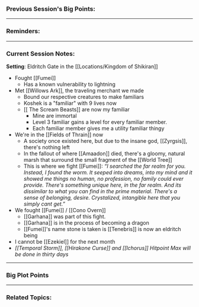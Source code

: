 ### Previous Session's Big Points:
---
### Reminders: 

---
### Current Session Notes: 
**Setting**: Eldritch Gate in the [[Locations/Kingdom of Shikiran]] 

- Fought [[Fumei]]
	- Has a known vulnerability to lightning 
- Met [[Willows Ark]], the traveling merchant we made 
	- Bound our respective creatures to make familiars 
	- Koshek is a "familiar" with 9 lives now 
	- [[ The Scream Beasts]] are now my familiar
		- Mine are immortal
		- Level 3 familiar gains a level for every familiar member. 
		- Each familiar member gives me a utility familiar thingy
- We're in the [[Fields of Thrain]] now
	- A society once existed here, but due to the insane god, [[Zyrgsis]], there's nothing left 
	- In the fallout of where [[Amaadon]] died, there's a gloomy, natural marsh that surround the small fragment of the [[World Tree]]
	- This is where we fight [[Fumei]]:
		*“I searched the far realm for you. Instead, I found the worm. It seeped into dreams, into my mind and it showed me things no human, no profession, no family could ever provide. There's something unique here, in the far realm. And its dissimilar to what you can find in the prime material. There's a sense of belonging, desire. Crystalized, intangible here that you simply cant get.”*
- We fought [[Fumei]] / [[Cono Overn]] 
	- [[Garhana]] was part of this fight. 
	- [[Garhana]] is in the process of becoming a dragon 
	- [[Fumei]]'s name stone is taken is [[Tenebris]] is now an eldritch being 
- I cannot be [[Ezekiel]] for the next month 
- *[[Temporal Storm]], [[Hirakone Curse]] and [[Ichorus]] Hitpoint Max will be done in thirty days* 



---
### Big Plot Points


---
### Related Topics: 
